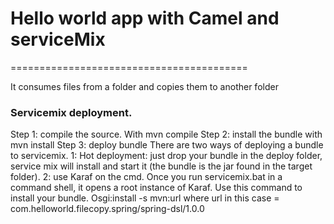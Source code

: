 

<h1>Hello world app with Camel and serviceMix</h1>
=========================================

It consumes files from a folder and copies them to another folder

<h3>Servicemix deployment.</h3>
Step 1: compile the source. With mvn compile
Step 2: install the bundle with mvn install
Step 3: deploy bundle
There are two ways of deploying a bundle to servicemix.
1: Hot deployment: just drop your bundle in the deploy folder, service mix will install and start it (the bundle is the jar found in the target folder).
2:  use Karaf on the cmd. Once you run servicemix.bat in a command shell, it opens a root instance of Karaf. Use this command to install your bundle.
Osgi:install  -s mvn:url where url in this case = com.helloworld.filecopy.spring/spring-dsl/1.0.0
